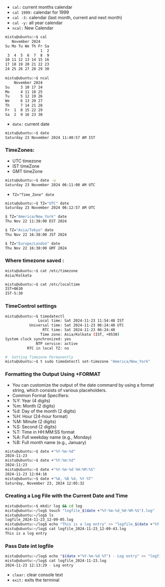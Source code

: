 
* `cal:` current months calendar
* `cal 1999:` calendar for 1999
* `cal -3:` calendar (last month, current and next month)
* `cal -y:` all year calendar
* `ncal:` New Calendar

```bash
mistu@ubuntu:~$ cal
   November 2024      
Su Mo Tu We Th Fr Sa  
                1  2  
 3  4  5  6  7  8  9  
10 11 12 13 14 15 16  
17 18 19 20 21 22 23  
24 25 26 27 28 29 30  
                      
mistu@ubuntu:~$ ncal
    November 2024     
Su     3 10 17 24   
Mo     4 11 18 25   
Tu     5 12 19 26   
We     6 13 20 27   
Th     7 14 21 28   
Fr  1  8 15 22 29   
Sa  2  9 16 23 30
```

* `date:` current date

```bash
mistu@ubuntu:~$ date
Saturday 23 November 2024 11:40:57 AM IST
```
### TimeZones:
* UTC timezone
* IST timeZone
* GMT timeZone

```bash  
mistu@ubuntu:~$ date -u
Saturday 23 November 2024 06:11:00 AM UTC
```
* ```TZ="Time_Zone" date```
```bash
mistu@ubuntu:~$ TZ="UTC" date
Saturday 23 November 2024 06:12:57 AM UTC

$ TZ="America/New_York" date
Thu Nov 22 11:38:00 EST 2024

$ TZ="Asia/Tokyo" date
Thu Nov 22 16:38:00 JST 2024

$ TZ="Europe/London" date
Thu Nov 22 16:38:00 GMT 2024
```
### Where timezone saved :
```bash
mistu@ubuntu:~$ cat /etc/timezone
Asia/Kolkata

mistu@ubuntu:~$ cat /etc/localtime 
IST+0630
IST-5:30
```
### TimeControl settings

```bash
mistu@ubuntu:~$ timedatectl
               Local time: Sat 2024-11-23 11:54:48 IST
           Universal time: Sat 2024-11-23 06:24:48 UTC
                 RTC time: Sat 2024-11-23 06:24:48
                Time zone: Asia/Kolkata (IST, +0530)
System clock synchronized: yes
              NTP service: active
          RTC in local TZ: no

#  Setting Timezone Permanently
mistu@ubuntu:~$ t sudo timedatectl set-timezone "America/New_York"
```

### Formatting the Output Using +FORMAT
* You can customize the output of the date command by using a format string, which consists of various placeholders.
* Common Format Specifiers:
* %Y: Year (4 digits)
* %m: Month (2 digits)
* %d: Day of the month (2 digits)
* %H: Hour (24-hour format)
* %M: Minute (2 digits)
* %S: Second (2 digits)
* %T: Time in HH:MM:SS format
* %A: Full weekday name (e.g., Monday)
* %B: Full month name (e.g., January)

```bash
mistu@ubuntu:~$ date +"%Y-%m-%d"
2024-11-23
mistu@ubuntu:~$ date +"%Y:%m:%d"
2024:11:23
mistu@ubuntu:~$ date +"%Y-%m-%d %H:%M:%S"
2024-11-23 12:04:16
mistu@ubuntu:~$ date +"%A, %B %d, %Y %T"
Saturday, November 23, 2024 12:05:32
```
### Creating a Log File with the Current Date and Time
```bash
mistu@ubuntu:~$ mkdir log && cd log
mistu@ubuntu:~/log$ touch "logfile_$(date +"%Y-%m-%d_%H-%M-%S").log"
mistu@ubuntu:~/log$ ls
logfile_2024-11-23_12-09-05.log
mistu@ubuntu:~/log$ echo "This is a log entry" >> "logfile_$(date +"%Y-%m-%d_%H-%M-%S").log"
mistu@ubuntu:~/log$ cat logfile_2024-11-23_12-09-43.log 
This is a log entry
```
### Pass Date int logfile
```bash
mistu@ubuntu:~/log$ echo "$(date +"%Y-%m-%d %T") - Log entry" >> "logfile_$(date +"%Y-%m-%d").log"
mistu@ubuntu:~/log$ cat logfile_2024-11-23.log 
2024-11-23 12:13:29 - Log entry
```
  
* `clear:` clear console text
* `exit:` exits the terminal

